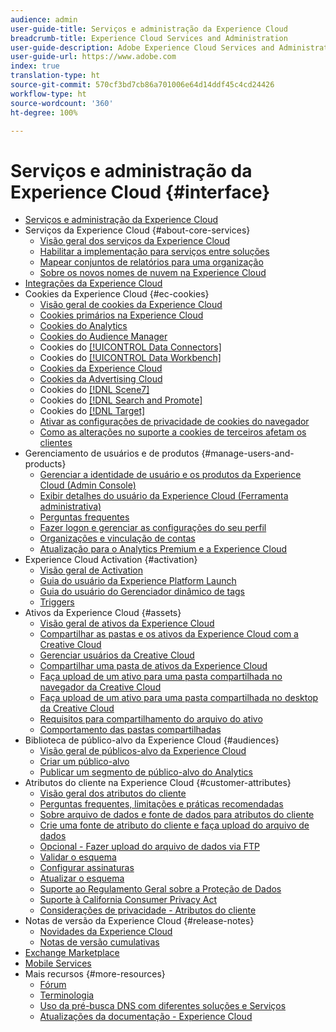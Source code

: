 ```yaml
---
audience: admin
user-guide-title: Serviços e administração da Experience Cloud
breadcrumb-title: Experience Cloud Services and Administration
user-guide-description: Adobe Experience Cloud Services and Administration Guide includes help on Experience Cloud user and product administration, the Audience Library, Customer Attributes, cookies, and Experience Cloud assets.
user-guide-url: https://www.adobe.com
index: true
translation-type: ht
source-git-commit: 570cf3bd7cb86a701006e64d14ddf45c4cd24426
workflow-type: ht
source-wordcount: '360'
ht-degree: 100%

---
```



# Serviços e administração da Experience Cloud {#interface}

+ [Serviços e administração da Experience Cloud](experience-cloud.md)
+ Serviços da Experience Cloud {#about-core-services}
   + [Visão geral dos serviços da Experience Cloud](core-services-landing.md)
   + [Habilitar a implementação para serviços entre soluções](core-services/core-services.md)
   + [Mapear conjuntos de relatórios para uma organização](core-services/report-suite-mapping.md)
   + [Sobre os novos nomes de nuvem na Experience Cloud](solutions-core-services.md)
+ [Integrações da Experience Cloud](marketing-cloud-integrations.md)
+ Cookies da Experience Cloud {#ec-cookies}
   + [Visão geral de cookies da Experience Cloud](cookies/cookies-privacy.md)
   + [Cookies primários na Experience Cloud](cookies/cookies-first-party.md)
   + [Cookies do Analytics](cookies/cookies-analytics.md)
   + [Cookies do Audience Manager](cookies/cookies-am.md)
   + Cookies do [[!UICONTROL Data Connectors]](cookies/cookies-dc.md)
   + Cookies do [[!UICONTROL Data Workbench]](cookies/cookies-insight.md)
   + [Cookies da Experience Cloud](cookies/cookies-mc.md)
   + [Cookies da Advertising Cloud](cookies/cookies-advertising-cloud.md)
   + Cookies do [[!DNL Scene7] ](cookies/cookies-s7.md)
   + Cookies do [[!DNL Search and Promote] ](cookies/cookies-snp.md)
   + Cookies do [[!DNL Target] ](cookies/cookies-target.md)
   + [Ativar as configurações de privacidade de cookies do navegador](cookies/browser-cookie-settings.md)
   + [Como as alterações no suporte a cookies de terceiros afetam os clientes](cookies/cookies-thirdparty.md)
+ Gerenciamento de usuários e de produtos {#manage-users-and-products}
   + [Gerenciar a identidade de usuário e os produtos da Experience Cloud (Admin Console)](admin-getting-started/admin-getting-started.md)
   + [Exibir detalhes do usuário da Experience Cloud (Ferramenta administrativa)](admin-getting-started/admin-tool-experience-cloud.md)
   + [Perguntas frequentes](admin-getting-started/faq.md)
   + [Fazer logon e gerenciar as configurações do seu perfil](admin-getting-started/getting-started-experience-cloud.md)
   + [Organizações e vinculação de contas](admin-getting-started/organizations.md)
   + [Atualização para o Analytics Premium e a Experience Cloud](admin-getting-started/upgrade-to-analytics-premium.md)
+ Experience Cloud Activation {#activation}
   + [Visão geral de Activation](activation/activation.md)
   + [Guia do usuário da Experience Platform Launch](https://docs.adobe.com/content/help/pt-BR/launch/using/overview.html)
   + [Guia do usuário do Gerenciador dinâmico de tags](https://docs.adobe.com/content/help/pt-BR/dtm/using/dtm-home.html)
   + [Triggers](activation/triggers.md)
+ Ativos da Experience Cloud {#assets}
   + [Visão geral de ativos da Experience Cloud](experience-cloud-assets/experience-cloud-assets.md)
   + [Compartilhar as pastas e os ativos da Experience Cloud com a Creative Cloud](experience-cloud-assets/creative-cloud.md)
   + [Gerenciar usuários da Creative Cloud](experience-cloud-assets/t-admin-add-cc-user.md)
   + [Compartilhar uma pasta de ativos da Experience Cloud](experience-cloud-assets/t-share-creative-cloud.md)
   + [Faça upload de um ativo para uma pasta compartilhada no navegador da Creative Cloud](experience-cloud-assets/t-upload-asset-cc.md)
   + [Faça upload de um ativo para uma pasta compartilhada no desktop da Creative Cloud](experience-cloud-assets/t-cc-asset-upload-thor.md)
   + [Requisitos para compartilhamento do arquivo do ativo](experience-cloud-assets/assets-file-reqs.md)
   + [Comportamento das pastas compartilhadas](experience-cloud-assets/asset-behavior.md)
+ Biblioteca de público-alvo da Experience Cloud {#audiences}
   + [Visão geral de públicos-alvo da Experience Cloud](audience-library/audience-library.md)
   + [Criar um público-alvo](audience-library/t-audience-create.md)
   + [Publicar um segmento de público-alvo do Analytics](audience-library/t-publish-audience-segment.md)
+ Atributos do cliente na Experience Cloud {#customer-attributes}
   + [Visão geral dos atributos do cliente](attributes/attributes.md)
   + [Perguntas frequentes, limitações e práticas recomendadas](attributes/faq-crs.md)
   + [Sobre arquivo de dados e fonte de dados para atributos do cliente](attributes/crs-data-file.md)
   + [Crie uma fonte de atributo do cliente e faça upload do arquivo de dados](attributes/t-crs-usecase.md)
   + [Opcional - Fazer upload do arquivo de dados via FTP](attributes/t-upload-attributes-ftp.md)
   + [Validar o esquema](attributes/validate-schema.md)
   + [Configurar assinaturas](attributes/subscription.md)
   + [Atualizar o esquema](attributes/t-update-schema.md)
   + [Suporte ao Regulamento Geral sobre a Proteção de Dados](attributes/gdpr.md)
   + [Suporte à California Consumer Privacy Act](attributes/ccpa.md)
   + [Considerações de privacidade - Atributos do cliente](attributes/privacy-mac.md)
+ Notas de versão da Experience Cloud {#release-notes}
   + [Novidades da Experience Cloud](https://docs.adobe.com/content/help/pt-BR/release-notes/experience-cloud/current.html)
   + [Notas de versão cumulativas](marketing-cloud-interface/release-notes.md)
+ [Exchange Marketplace](exchange.md)
+ [Mobile Services](https://docs.adobe.com/content/help/pt-BR/mobile-services/using/home.html)
+ Mais recursos {#more-resources}
   + [Fórum](https://forums.adobe.com/community/experience-cloud)
   + [Terminologia](terms.md)
   + [Uso da pré-busca DNS com diferentes soluções e Serviços](dns-prefetch.md)
   + [Atualizações da documentação - Experience Cloud](doc-updates.md)

